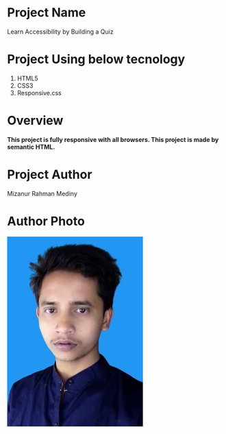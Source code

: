 # Project Name
Learn Accessibility by Building a Quiz

# Project Using below tecnology
1. HTML5
2. CSS3
3. Responsive.css

# Overview
__This project is fully responsive with all browsers. This project is made by semantic HTML.__
# Project Author
Mizanur Rahman Mediny

# Author Photo
![profile](./images/my-1.jpg)

